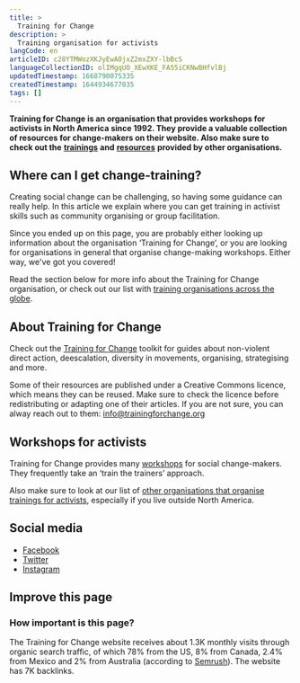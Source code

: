 ```yaml
---
title: >
  Training for Change
description: >
  Training organisation for activists
langCode: en
articleID: c28YTMWozXKJyEwAOjxZ2mxZXY-lbBcS
languageCollectionID: olIMgqUO_XEwXKE_FA55iCKNwBHfvlBj
updatedTimestamp: 1668790075335
createdTimestamp: 1644934677035
tags: []
---
```


**Training for Change is an organisation that provides workshops for activists in North America since 1992. They provide a valuable collection of resources for change-makers on their website. Also make sure to check out the** [**trainings**](/trainings) **and** [**resources**](/resources) **provided by other organisations.**

## **Where can I get change-training?**

Creating social change can be challenging, so having some guidance can really help. In this article we explain where you can get training in activist skills such as community organising or group facilitation.

Since you ended up on this page, you are probably either looking up information about the organisation ‘Training for Change’, or you are looking for organisations in general that organise change-making workshops. Either way, we've got you covered!

Read the section below for more info about the Training for Change organisation, or check out our list with [training organisations across the globe](/trainings).

## **About Training for Change**

Check out the [Training for Change](https://www.trainingforchange.org/tools/) toolkit for guides about non-violent direct action, deescalation, diversity in movements, organising, strategising and more.

Some of their resources are published under a Creative Commons licence, which means they can be reused. Make sure to check the licence before redistributing or adapting one of their articles. If you are not sure, you can alway reach out to them: [info@trainingforchange.org](mailto:info@trainingforchange.org)

## Workshops for activists

Training for Change provides many [workshops](https://www.trainingforchange.org/public-workshops/) for social change-makers. They frequently take an ‘train the trainers’ approach.

Also make sure to look at our list of [other organisations that organise trainings for activists](/trainings), especially if you live outside North America.

## Social media

-   [Facebook](https://www.facebook.com/TFCtrains/)
-   [Twitter](https://twitter.com/TFCtrains)
-   [Instagram](https://www.instagram.com/TFCtrains/)

## Improve this page

### How important is this page?

The Training for Change website receives about 1.3K monthly visits through organic search traffic, of which 78% from the US, 8% from Canada, 2.4% from Mexico and 2% from Australia (according to [Semrush](https://www.semrush.com/analytics/overview/?q=trainingforchange.org&searchType=domain)). The website has 7K backlinks.
